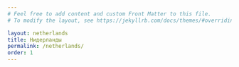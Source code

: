 ```yaml
---
# Feel free to add content and custom Front Matter to this file.
# To modify the layout, see https://jekyllrb.com/docs/themes/#overriding-theme-defaults

layout: netherlands
title: Нидерланды
permalink: /netherlands/
order: 1
---
```

